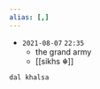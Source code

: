 ```yaml
---
alias: [,]
---
```


- `2021-08-07`  `22:35`
	- the grand army
	- [[sikhs ☬]]

```query
dal khalsa
```
